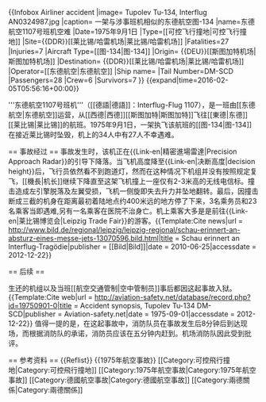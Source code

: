 {{Infobox Airliner accident
|image= Tupolev Tu-134, Interflug AN0324987.jpg
|caption= 一架与涉事班机相似的东德航空图-134
|name=东德航空1107号班机空难
|Date=1975年9月1日
|Type=[[可控飞行撞地|可控飞行撞地]]
|Site={{DDR}}[[莱比锡/哈雷机场|莱比锡/哈雷机场]]
|Fatalities=27
|Injuries=7
|Aircraft Type=[[图-134|图-134]]
|Origin= {{DEU}}[[斯图加特机场|斯图加特机场]]
|Destination= {{DDR}}[[莱比锡/哈雷机场|莱比锡/哈雷机场]]
|Operator=[[东德航空|东德航空]]
|Ship name=
|Tail Number=DM-SCD
|Passengers=28
|Crew=6
|Survivors=7
}}
{{expand|time=2016-02-05T05:56:16+00:00}}

'''东德航空1107号班机'''（[[德語|德語]]：Interflug-Flug 1107），是一班由[[东德航空|东德航空]]运营，从[[西德|西德]][[斯图加特|斯图加特]]飞往[[東德|东德]][[莱比锡|莱比锡]]的航班。1975年9月1日，一架执飞该航班的[[图-134|图-134]]在接近莱比锡时坠毁，机上的34人中有27人不幸遇难。

== 事故经过 ==
事故发生时，该机正在{{Link-en|精密進場雷達|Precision Approach Radar}}的引导下降落。当飞机高度降至{{Link-en|决断高度|decision height}}后，飞行员依然看不到跑道灯，然而在这种情况下机组并没有按照规定复飞，[[機長|机长]]继续下降直至这架飞机撞上一座仅有2-3米高的无线电信标。撞击造成左引擎脱落及左翼受损，飞机一侧旋即失去升力并坠地翻转。最后，因撞击断成三截的机身在距离最初着陆地点约400米远的地方停了下来，3名乘务员和23名乘客当即遇难,另有一名乘客在医院不治身亡。机上乘客大多是是前往{{Link-en|莱比锡博览会|Leipzig Trade Fair}}的游客。<ref>{{Template:Cite news|url = http://www.bild.de/regional/leipzig/leipzig-regional/schau-erinnert-an-absturz-eines-messe-jets-13070596.bild.html|title = Schau erinnert an Interflug-Tragödie|publisher = [[Bild|Bild]]|date = 2010-06-25|accessdate = 2012-12-22}}</ref>

== 后续 ==

生还的机组以及当班[[航空交通管制|空中管制员]]事后都因这起事故入狱。<ref>{{Template:Cite web|url = http://aviation-safety.net/database/record.php?id=19750901-0|title = Accident synopsis, Tupolev Tu-134 DM-SCD|publisher = Aviation-safety.net|date = 1975-09-01|accessdate = 2012-12-22}}</ref>
值得一提的是，在这起事故中，消防队员在事故发生后8分钟后到达现场，而根据消防队的承诺，消防员应该在五分钟内赶到。机场消防队因此受到批评。


== 参考资料 ==
{{Reflist}}
{{1975年航空事故}}
[[Category:可控飛行撞地|Category:可控飛行撞地]]
[[Category:1975年航空事故|Category:1975年航空事故]]
[[Category:德國航空事故|Category:德國航空事故]]
[[Category:兩德關係|Category:兩德關係]]